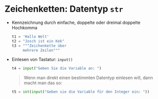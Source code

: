 # Zeichenketten: Datentyp `str`

- Kennzeichnung durch einfache, doppelte oder dreimal doppelte Hochkomma
    ```python
    t1 = 'Hallo Welt'
    t2 = "Josch ist ein Kek"
    t3 = """Zeichenkette über
         mehrere Zeilen"""
    ```
- Einlesen von Tastatur: `input()`
    ```python
    t4 = input("Geben Sie die Variable an: ")
    ```
    > Wenn man direkt einen bestimmten Datentyp einlesen will, dann macht man das so:
    ```python
    t5 = int(input("Geben sie die Variable für den Integer ein: "))
    ```

